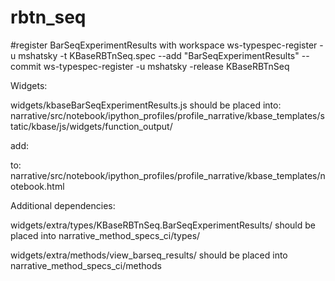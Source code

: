 # rbtn_seq

#register BarSeqExperimentResults with workspace
ws-typespec-register -u mshatsky  -t KBaseRBTnSeq.spec --add "BarSeqExperimentResults" --commit
ws-typespec-register -u mshatsky  -release KBaseRBTnSeq


Widgets:

widgets/kbaseBarSeqExperimentResults.js
should be placed into:
narrative/src/notebook/ipython_profiles/profile_narrative/kbase_templates/static/kbase/js/widgets/function_output/

add:
<script src="{{ static_url("kbase/js/widgets/function_output/kbaseBarSeqExperimentResults.js") }}" type="text/javascript" charset="utf-8"></script>
to:
narrative/src/notebook/ipython_profiles/profile_narrative/kbase_templates/notebook.html


Additional dependencies:

widgets/extra/types/KBaseRBTnSeq.BarSeqExperimentResults/
should be placed into 
narrative_method_specs_ci/types/

widgets/extra/methods/view_barseq_results/
should be placed into
narrative_method_specs_ci/methods

